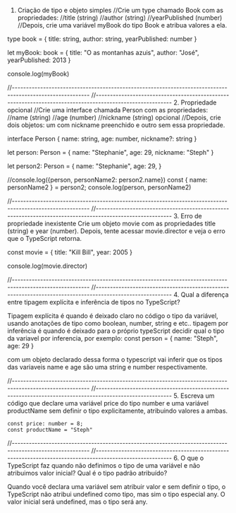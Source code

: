 1. Criação de tipo e objeto simples
//Crie um type chamado Book com as propriedades:
//title (string)
//author (string)
//yearPublished (number)
//Depois, crie uma variável myBook do tipo Book e atribua valores a ela.

type book = {
    title: string,
    author: string,
    yearPublished: number
}

let myBook: book = {
    title: "O as montanhas azuis",
    author: "José",
   yearPublished: 2013
}

console.log(myBook)


//---------------------------------------------------------------------------------------------------------
//---------------------------------------------------------------------------------------------------------
2. Propriedade opcional
//Crie uma interface chamada Person com as propriedades:
//name (string)
//age (number)
//nickname (string) opcional
//Depois, crie dois objetos: um com nickname preenchido e outro sem essa propriedade.

interface Person {
    name: string,
    age: number,
    nickname?: string
}

let person: Person = {
    name: "Stephanie",
    age: 29,
    nickname: "Steph"
}

let person2: Person = {
    name: "Stephanie",
    age: 29,
}

//console.log({person, personName2: person2.name})
const { name: personName2 } = person2;
console.log(person, personName2)


//---------------------------------------------------------------------------------------------------------
//---------------------------------------------------------------------------------------------------------
3. Erro de propriedade inexistente
Crie um objeto movie com as propriedades title (string) e year (number).
Depois, tente acessar movie.director e veja o erro que o TypeScript retorna.

const movie = {
    title: "Kill Bill",
    year: 2005
}

console.log(movie.director)


//---------------------------------------------------------------------------------------------------------
//---------------------------------------------------------------------------------------------------------
4. Qual a diferença entre tipagem explícita e inferência de tipos no TypeScript?

Tipagem explícita é quando é deixado claro no código o tipo da variável, usando anotações de tipo como boolean, number, string e etc.. tipagem por inferência é quando é deixado para o próprio typeScript decidir qual o tipo da variavel por inferencia, por exemplo: 
    const person = 
    { 
        name: "Steph", 
        age: 29 
    } 

com um objeto declarado dessa forma o typescript vai inferir que os tipos das variaveis name e age são uma string e number respectivamente.


//---------------------------------------------------------------------------------------------------------
//---------------------------------------------------------------------------------------------------------
5. Escreva um código que declare uma variável price do tipo number e uma variável productName sem definir o tipo explicitamente, atribuindo valores a ambas.

    const price: number = 8; 
    const productName = "Steph"


//---------------------------------------------------------------------------------------------------------
//---------------------------------------------------------------------------------------------------------
6. O que o TypeScript faz quando não definimos o tipo de uma variável e não atribuimos valor inicial? Qual é o tipo padrão atribuído?

Quando você declara uma variável sem atribuir valor e sem definir o tipo, o TypeScript não atribui undefined como tipo, mas sim o tipo especial any. O valor inicial será undefined, mas o tipo será any.
